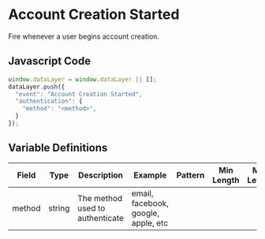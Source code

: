 # Account Creation Started

Fire whenever a user begins account creation.

## Javascript Code

```js
window.dataLayer = window.dataLayer || [];
dataLayer.push({
  "event": "Account Creation Started",
  "authentication": {
    "method": "<method>",
  }
});
```

## Variable Definitions

|Field|Type|Description|Example|Pattern|Min Length|Max Length|Minimum|Maximum|Multiple Of|
| --- | --- | --- | --- | --- | --- | --- | --- | --- | --- |
|method|string|The method used to authenticate|email, facebook, google, apple, etc|
